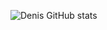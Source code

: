 ![Denis GitHub stats](https://github-readme-stats.vercel.app/api?username=denis-ershov&show_icons=true&theme=graywhite )
